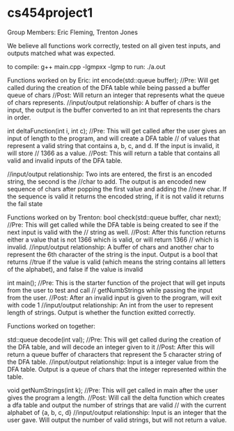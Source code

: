 # cs454project1
Group Members: Eric Fleming, Trenton Jones

We believe all functions work correctly, tested on all given test inputs, and outputs matched what was expected.

to compile: g++ main.cpp -lgmpxx -lgmp
to run: ./a.out

Functions worked on by Eric:
int encode(std::queue<char> buffer);
//Pre: Will get called during the creation of the DFA table while being passed a buffer queue of chars
//Post: Will return an integer that represents what the queue of chars represents.
//input/output relationship: A buffer of chars is the input, the output is the buffer converted
to an int that represents the chars in order.

int deltaFunction(int i, int c);
//Pre: This will get called after the user gives an input of length to the program, and will create a DFA table
// of values that represent a valid string that contains a, b, c, and d. If the input is invalid, it will store
// 1366 as a value.
//Post: This will return a table that contains all valid and invalid inputs of the DFA table.

//input/output relationship: Two ints are entered, the first is an encoded string, the second is the
//char to add. The output is an encoded new sequence of chars after popping the first value and adding the
//new char. If the sequence is valid it returns the encoded string, if it is not valid it returns the fail state


Functions worked on by Trenton:
bool check(std::queue<char> buffer, char next);
//Pre: This will get called while the DFA table is being created to see if the next input is valid with the
// string as well. 
//Post: After this function returns either a value that is not 1366 which is valid, or will return 1366
// which is invalid.
//input/output relationship: A buffer of chars and another char to represent the 6th character of the string is the input. Output is a bool that returns
//true if the value is valid (which means the string contains all letters of the alphabet), and false if the value is invalid

int main();
//Pre: This is the starter function of the project that will get inputs from the user to test and call
// getNumbStrings while passing the input from the user.
//Post: After an invalid input is given to the program, will exit with code 1
//input/output relationship: An int from the user to represent length of strings. Output is whether the function exitted correctly.

Functions worked on together:

std::queue<char> decode(int val);
//Pre: This will get called during the creation of the DFA table, and will decode an integer given to it
//Post: After this will return a queue buffer of characters that represent the 5 character string of the DFA table.
//input/output relationship: Input is a integer value from the DFA table. Output is a queue of chars that the integer represented within the table.

void getNumStrings(int k);
//Pre: This will get called in main after the user gives the program a length.
//Post: Will call the delta function which creates a dfa table and output the number of strings that are valid
// with the current alphabet of {a, b, c, d}
//input/output relationship: Input is an integer that the user gave. Will output the number of valid strings, but will not return a value.

